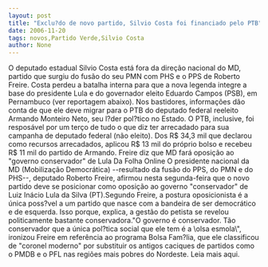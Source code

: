 ```yaml
---
layout: post
title: "Exclu?do de novo partido, Silvio Costa foi financiado pelo PTB"
date: 2006-11-20
tags: novos,Partido Verde,Silvio Costa
author: None
---
```

O deputado estadual Silvio Costa está fora da direção nacional do MD, partido que surgiu do fusão do seu PMN com PHS e o PPS de Roberto Freire. Costa perdeu a batalha interna para que a nova legenda integre a base do presidente Lula e do governador eleito Eduardo Campos (PSB), em Pernambuco (ver reportagem abaixo).
Nos bastidores, informações dão conta de que ele deve migrar para o PTB do deputado federal reeleito Armando Monteiro Neto, seu l?der pol?tico no Estado.
O PTB, inclusive, foi resposável por um terço de tudo o que diz ter arrecadado para sua campanha de deputado federal (não eleito). Dos R$ 34,3 mil que declarou como recursos arrecadados, aplicou R$ 13 mil do próprio bolso e recebeu R$ 11 mil do partido de Armando.
Freire diz que MD fará oposição ao \"governo conservador\" de Lula 
Da Folha Online
O presidente nacional da MD (Mobilização Democrática) --resultado da fusão do PPS, do PMN e do PHS--, deputado Roberto Freire, afirmou nesta segunda-feira que o novo partido deve se posicionar como oposição ao governo \"conservador\" de Luiz Inácio Lula da Silva (PT).Segundo Freire, a postura oposicionista é a única poss?vel a um partido que nasce com a bandeira de ser democrático e de esquerda. Isso porque, explica, a gestão do petista se revelou politicamente bastante conservadora.\"O governo é conservador. Tão conservador que a única pol?tica social que ele tem é a \olsa esmola\\\", ironizou Freire em referência ao programa Bolsa Fam?lia, que ele classificou de \"coronel moderno\" por substituir os antigos caciques de partidos como o PMDB e o PFL nas regiões mais pobres do Nordeste.
Leia mais aqui. 